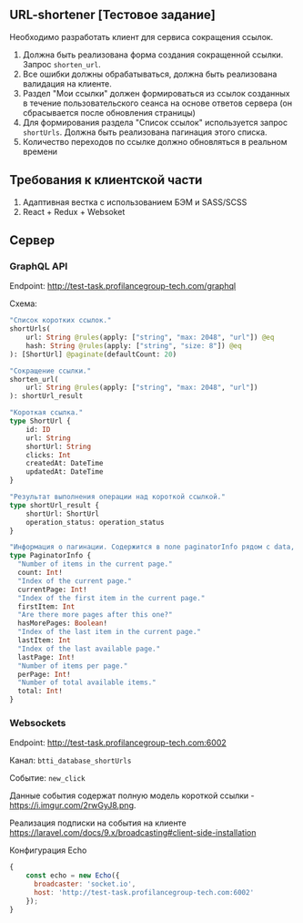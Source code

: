 
## URL-shortener [Тестовое задание]

Необходимо разработать клиент для сервиса сокращения ссылок.

1) Должна быть реализована форма создания сокращенной ссылки. Запрос `shorten_url`.
2) Все ошибки должны обрабатываться, должна быть реализована валидация на клиенте.
3) Раздел "Мои ссылки" должен формироваться из ссылок созданных в течение пользовательского сеанса на основе ответов сервера (он сбрасывается после обновления страницы)
4) Для формирования раздела "Список ссылок" используется запрос `shortUrls`. Должна быть реализована пагинация этого списка.
5) Количество переходов по ссылке должно обновляться в реальном времени

## Требования к клиентской части

1) Адаптивная вестка с использованием БЭМ и SASS/SCSS
2) React + Redux + Websoket

## Сервер

### GraphQL API

Endpoint: http://test-task.profilancegroup-tech.com/graphql

Схема:

```graphql
"Список коротких ссылок."
shortUrls(
    url: String @rules(apply: ["string", "max: 2048", "url"]) @eq
    hash: String @rules(apply: ["string", "size: 8"]) @eq
): [ShortUrl] @paginate(defaultCount: 20)

"Сокращение ссылки."
shorten_url(
    url: String @rules(apply: ["string", "max: 2048", "url"])
): shortUrl_result

"Короткая ссылка."
type ShortUrl {
    id: ID
    url: String
    shortUrl: String
    clicks: Int
    createdAt: DateTime
    updatedAt: DateTime
}

"Результат выполнения операции над короткой ссылкой."
type shortUrl_result {
    shortUrl: ShortUrl
    operation_status: operation_status
}

"Информация о пагинации. Содержится в поле paginatorInfo рядом с data, например в shortUrls."
type PaginatorInfo {
  "Number of items in the current page."
  count: Int!
  "Index of the current page."
  currentPage: Int!
  "Index of the first item in the current page."
  firstItem: Int
  "Are there more pages after this one?"
  hasMorePages: Boolean!
  "Index of the last item in the current page."
  lastItem: Int
  "Index of the last available page."
  lastPage: Int!
  "Number of items per page."
  perPage: Int!
  "Number of total available items."
  total: Int!
}


```
### Websockets

Endpoint: http://test-task.profilancegroup-tech.com:6002

Канал: `btti_database_shortUrls`

Событие: `new_click`

Данные события содержат полную модель короткой ссылки - https://i.imgur.com/2rwGyJ8.png.

Реализация подписки на события на клиенте https://laravel.com/docs/9.x/broadcasting#client-side-installation

Конфигурация Echo

```javascript
{
    const echo = new Echo({
      broadcaster: 'socket.io',
      host: 'http://test-task.profilancegroup-tech.com:6002'
    });
}
```
